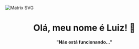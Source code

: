 ![Matrix SVG](https://raw.githubusercontent.com/rodrigograca31/rodrigograca31/master/matrix.svg)
<p>
  <h1 align="center"><b>Olá, meu nome é Luiz! 👋</b></h1>
</p>

<p>
  <h4 align="center"><b>"Não está funcionando…"</b></h4>
</p>
